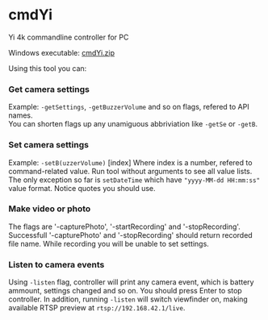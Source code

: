 # cmdYi
Yi 4k commandline controller for PC  

Windows executable: [cmdYi.zip](https://github.com/NikolayRag/cmdYi/releases/download/v1.2/cmdYi.exe)


Using this tool you can:


### Get camera settings
Example: `-getSettings`, `-getBuzzerVolume` and so on flags, refered to API names.  
You can shorten flags up any unamiguous abbriviation like `-getSe` or `-getB`.


### Set camera settings
Example: `-setB(uzzerVolume)` [index]
Where index is a number, refered to command-related value. Run tool without arguments to see all value lists.
The only exception so far is `setDateTime` which have `"yyyy-MM-dd HH:mm:ss"` value format. Notice quotes you should use.


### Make video or photo
The flags are '-capturePhoto', '-startRecording' and '-stopRecording'.  
Successfull '-capturePhoto' and '-stopRecording' should return recorded file name.
While recording you will be unable to set settings.


### Listen to camera events
Using `-listen` flag, controller will print any camera event, which is battery ammount, settings changed and so on.
You should press Enter to stop controller.
In addition, running `-listen` will switch viewfinder on, making available RTSP preview at `rtsp://192.168.42.1/live`.

